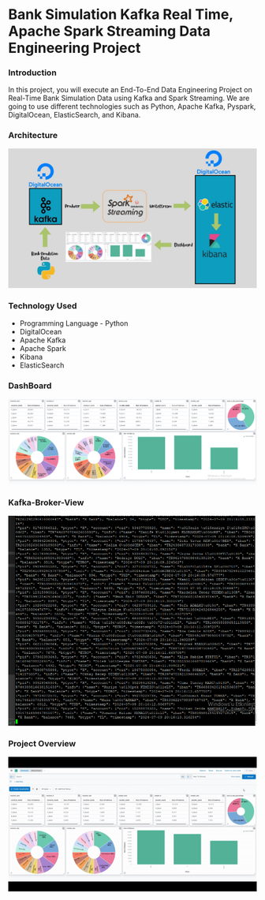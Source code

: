 # Bank Simulation Kafka Real Time, Apache Spark Streaming Data Engineering Project

### Introduction

In this project, you will execute an End-To-End Data Engineering Project on Real-Time Bank Simulation Data using Kafka and Spark Streaming.
We are going to use different technologies such as Python, Apache Kafka, Pyspark, DigitalOcean, ElasticSearch, and Kibana.

### Architecture

![](https://github.com/Recard1on/Apache_Spark_Streaming_and_Dashboard_with_Kibana/blob/main/System_Architecture.jpg)

### Technology Used
* Programming Language - Python
* DigitalOcean
* Apache Kafka
* Apache Spark
* Kibana
* ElasticSearch


### DashBoard

![](https://github.com/Recard1on/Apache_Spark_Streaming_and_Dashboard_with_Kibana/blob/main/dashboard.png)


### Kafka-Broker-View

![](https://github.com/Recard1on/Apache_Spark_Streaming_and_Dashboard_with_Kibana/blob/main/kafka-broker.png)

### Project Overview

![](https://github.com/Recard1on/Apache_Spark_Streaming_and_Dashboard_with_Kibana/blob/main/example%20view.gif)
